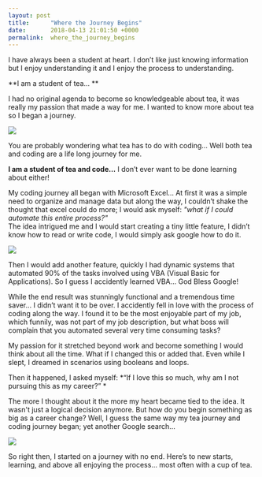 ```yaml
---
layout: post
title:      "Where the Journey Begins"
date:       2018-04-13 21:01:50 +0000
permalink:  where_the_journey_begins
---
```


I have always been a student at heart. I don’t like just knowing information but I enjoy understanding it and I enjoy the process to understanding. 

**I am a student of tea… **

I had no original agenda to become so knowledgeable about tea, it was really my passion that made a way for me. I wanted to know more about tea so I began a journey.

![](https://drive.google.com/open?id=1XBu8tKVv7jPIRH0Yi6efXqlK8nNLPyRN)

You are probably wondering what tea has to do with coding…  Well both tea and coding are a life long journey for me.

**I am a student of tea and code…**
I don’t ever want to be done learning about either!

My coding journey all began with Microsoft Excel… At first it was a simple need to organize and manage data but along the way, I couldn’t shake the thought that excel could do more; I would ask myself: 
*"what if I could automate this entire process?"*  
The idea intrigued me and I would start creating a tiny little feature, I didn’t know how to read or write code, I would simply ask google how to do it. 

![](https://drive.google.com/open?id=1kyvx8wZTmtEm-wrYe9uNpuRSNzNxgyhr)
 
Then I would add another feature, quickly I had dynamic systems that automated 90% of the tasks involved using VBA (Visual Basic for Applications). So I guess I accidently learned VBA… God Bless Google! 

While the end result was stunningly functional and a tremendous time saver… I didn’t want it to be over. I accidently fell in love with the process of coding along the way. I found it to be the most enjoyable part of my job, which funnily, was not part of my job description, but what boss will complain that you automated several very time consuming tasks?

My passion for it stretched beyond work and become something I would think about all the time. What if I changed this or added that. Even while I slept, I dreamed in scenarios using booleans and loops. 

Then it happened, I asked myself: 
*“If I love this so much, why am I not pursuing this as my career?” *

The more I thought about it the more my heart became tied to the idea. It wasn't just a logical decision anymore.  But how do you begin something as  big as a career change? Well, I guess the same way my tea journey and coding journey began; yet another Google search…

![](https://drive.google.com/open?id=1YcxSfyI_mUkVR35Yyovcmtv_Zm7JWbSU)
 
So right then, I started on a journey with no end. 
Here’s to new starts, learning, and above all enjoying the process… most often with a cup of tea.

